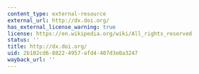 ```yaml
---
content_type: external-resource
external_url: http://dx.doi.org/
has_external_license_warning: true
license: https://en.wikipedia.org/wiki/All_rights_reserved
status: ''
title: http://dx.doi.org/
uid: 2b102cd6-8822-4957-afd4-407d3e0a3247
wayback_url: ''
---
```

